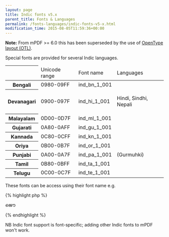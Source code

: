```yaml
---
layout: page
title: Indic fonts v5.x
parent_title: Fonts & Languages
permalink: /fonts-languages/indic-fonts-v5-x.html
modification_time: 2015-08-05T11:59:36+00:00
---
```


<div class="alert alert-info" role="alert"><strong>Note:</strong> From mPDF &gt;= 6.0 this has been superseded by the use of <a href="{{ "/fonts-languages/opentype-layout-otl.html" | prepend: site.baseurl }}">OpenType layout (OTL)</a>.</div>
<p>Special fonts are provided for several Indic languages.</p>
<table class="table"> <thead>
<tr> <th>&nbsp;</th>
<td>Unicode range</td>
<td>Font name

</td>
<td>Languages</td>
</tr>
</thead> <tbody>
<tr class="oddrow"> <th>Bengali</th>
<td>0980-09FF</td>
<td>ind_bn_1_001</td>
<td>&nbsp;</td>
</tr>
<tr class="evenrow"> <th>Devanagari</th>
<td>0900-097F</td>
<td>ind_hi_1_001</td>
<td>
<p>Hindi, Sindhi, Nepali</p>
</td>
</tr>
<tr class="oddrow"> <th>Malayalam</th>
<td>0D00-0D7F</td>
<td>ind_ml_1_001</td>
<td>&nbsp;</td>
</tr>
<tr class="evenrow"> <th>Gujarati</th>
<td>0A80-0AFF</td>
<td>ind_gu_1_001</td>
<td>&nbsp;</td>
</tr>
<tr class="oddrow"> <th>Kannada</th>
<td>0C80-0CFF</td>
<td>ind_kn_1_001</td>
<td>&nbsp;</td>
</tr>
<tr class="evenrow"> <th>Oriya</th>
<td>0B00-0B7F</td>
<td>ind_or_1_001</td>
<td>&nbsp;</td>
</tr>
<tr class="oddrow"> <th>Punjabi</th>
<td>0A00-0A7F</td>
<td>ind_pa_1_001</td>
<td>(Gurmuhki)</td>
</tr>
<tr class="evenrow"> <th>Tamil</th>
<td>0B80-0BFF</td>
<td>ind_ta_1_001</td>
<td>&nbsp;</td>
</tr>
<tr class="oddrow"> <th>Telugu</th>
<td>0C00-0C7F</td>
<td>ind_te_1_001</td>
<td>&nbsp;</td>
</tr>
</tbody> </table>
<p>These fonts can be access using their font name e.g.</p>

{% highlight php %}
<p style-"font-family: ind_ml_1_001;">ജൌ</p>
{% endhighlight %}

<p>NB Indic font support is font-specific; adding other Indic fonts to mPDF won't work.</p>
